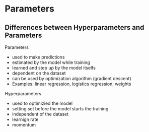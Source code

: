 # Parameters

## Differences between Hyperparameters and Parameters
Parameters
- used to make predictions
- estimated by the model while training
- learned and step up by the model itselfs
- dependent on the dataset
- can be used by optimization algorithm (gradient descent)
- Examples: linear regression, logistics regression, weights
  
Hyperparameters
- used to optimizied the model
- setting set before the model starts the training
- independent of the dataset
- learnign rate
- momentum

